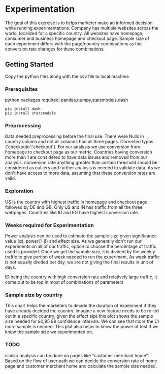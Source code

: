 # Experimentation
The goal of this exercise is to helps marketer make an informed decision while running experimentations. Company has multiple websites across the world, localized for a specific country. All websites have homepage, consumer and business homepage and checkout page. Sample size of each experiment differs with the page/country combinations as the conversion rate changes for these combinations. 

## Getting Started
Copy the python files along with the csv file to local machine

### Prerequisites
python packages required: pandas,numpy,statsmodels,dash
```
pip install dash
pip install statsmodels
```
### Preprocessing
Data needed preprocessing before the final use. There were Nulls in country column and not all columns had all three pages. Corrected typos {'checkoutn':'checkout'}.
For our analysis we use conversion from homepage to checkout page as our metric. Countries having conversion more than 1 are considered to have data issues and removed from our analysis. conversion rate anything greater than certain threshold should be considered as outliers and further analysis is needed to validate data. As we don't have access to more data, assuming that these conversion rates are valid.

### Exploration
US is the country with highest traffic in homepage and checkout page followed by DE and GB. Only US and IN has traffic from all the three webpages. Countries like ID and EG have highest conversion rate. 

### Weeks required for Experimentation
Power analysis can be used to estimate the sample size given significance value (α), power(1-β) and effect size. As we generally don't run our experiments on all of our traffic, option to choose the percentage of traffic used is provided. Once we get the sample size, it is divided by the weekly traffic to give portion of week needed to run the experiment. As week traffic is not equally divided per day, we are not giving the final results in unit of days. 

ID being the country with high conversion rate and relatively large traffic, it come out to be top in most of combinations of parameters

### Sample size by country
This chart helps the marketers to decide the duration of experiment if they have already decided the country. Imagine a new feature needs to be rolled out in a specific country, given the effect size this plot shows the sample size needed for 90,95,99 confidence intervals. We can see that more the CI more sample is needed. This plot also helps to know the power of test if we know the sample size we experimented on.


### TODO
similar analysis can be done on pages like "customer merchant home". Based on the flow of user path we can decide the conversion rate of home page and customer merchant home and calculate the sample size needed. 
